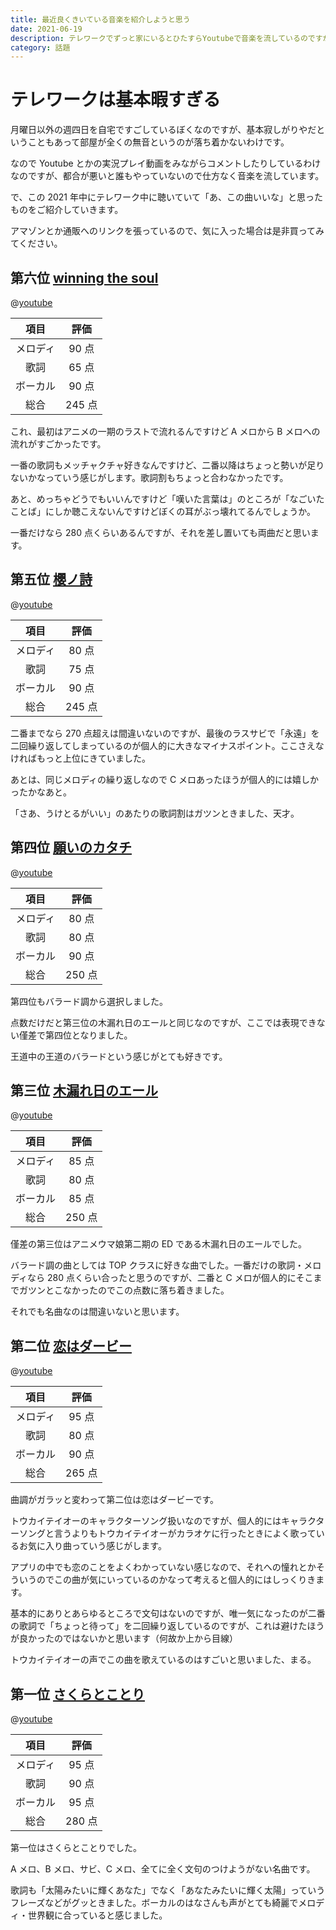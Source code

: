 ```yaml
---
title: 最近良くきいている音楽を紹介しようと思う
date: 2021-06-19
description: テレワークでずっと家にいるとひたすらYoutubeで音楽を流しているのですが、よく聴いている音楽と総評を勝手にやってみます
category: 話題
---
```


# テレワークは基本暇すぎる

月曜日以外の週四日を自宅ですごしているぼくなのですが、基本寂しがりやだということもあって部屋が全くの無音というのが落ち着かないわけです。

なので Youtube とかの実況プレイ動画をみながらコメントしたりしているわけなのですが、都合が悪いと誰もやっていないので仕方なく音楽を流しています。

で、この 2021 年中にテレワーク中に聴いていて「あ、この曲いいな」と思ったものをご紹介していきます。

アマゾンとか通販へのリンクを張っているので、気に入った場合は是非買ってみてください。

## 第六位 [winning the soul](https://www.amazon.co.jp/dp/B08R1S58RJ/?tag=tkgstrator0f-22)

@[youtube](https://www.youtube.com/watch?v=wHmQi6c_fMw)

|   項目   |  評価  |
| :------: | :----: |
| メロディ | 90 点  |
|   歌詞   | 65 点  |
| ボーカル | 90 点  |
|   総合   | 245 点 |

これ、最初はアニメの一期のラストで流れるんですけど A メロから B メロへの流れがすごかったです。

一番の歌詞もメッチャクチャ好きなんですけど、二番以降はちょっと勢いが足りないかなっていう感じがします。歌詞割もちょっと合わなかったです。

あと、めっちゃどうでもいいんですけど「嘆いた言葉は」のところが「なごいたことば」にしか聴こえないんですけどぼくの耳がぶっ壊れてるんでしょうか。

一番だけなら 280 点くらいあるんですが、それを差し置いても両曲だと思います。

## 第五位 [櫻ノ詩](https://keromakura.shop/?pid=145309944)

@[youtube](https://www.youtube.com/watch?v=PHhHFN3SlcA)

|   項目   |  評価  |
| :------: | :----: |
| メロディ | 80 点  |
|   歌詞   | 75 点  |
| ボーカル | 90 点  |
|   総合   | 245 点 |

二番までなら 270 点超えは間違いないのですが、最後のラスサビで「永遠」を二回繰り返してしまっているのが個人的に大きなマイナスポイント。ここさえなければもっと上位にきていました。

あとは、同じメロディの繰り返しなので C メロあったほうが個人的には嬉しかったかなあと。

「さあ、うけとるがいい」のあたりの歌詞割はガツンときました、天才。

## 第四位 [願いのカタチ](https://www.amazon.co.jp/dp/B08SRFPFLW/?tag=tkgstrator0f-22)

@[youtube](https://www.youtube.com/watch?v=WJItfcGoaFE)

|   項目   |  評価  |
| :------: | :----: |
| メロディ | 80 点  |
|   歌詞   | 80 点  |
| ボーカル | 90 点  |
|   総合   | 250 点 |

第四位もバラード調から選択しました。

点数だけだと第三位の木漏れ日のエールと同じなのですが、ここでは表現できない僅差で第四位となりました。

王道中の王道のバラードという感じがとても好きです。

## 第三位 [木漏れ日のエール](https://www.amazon.co.jp/dp/B08R1WY3BR/?tag=tkgstrator0f-22)

@[youtube](https://www.youtube.com/watch?v=X3H_IRPCmrc)

|   項目   |  評価  |
| :------: | :----: |
| メロディ | 85 点  |
|   歌詞   | 80 点  |
| ボーカル | 85 点  |
|   総合   | 250 点 |

僅差の第三位はアニメウマ娘第二期の ED である木漏れ日のエールでした。

バラード調の曲としては TOP クラスに好きな曲でした。一番だけの歌詞・メロディなら 280 点くらい合ったと思うのですが、二番と C メロが個人的にそこまでガツンとこなかったのでこの点数に落ち着きました。

それでも名曲なのは間違いないと思います。

## 第二位 [恋はダービー](https://www.amazon.co.jp/dp/B07DLWBZKJ/?tag=tkgstrator0f-22)

@[youtube](https://www.youtube.com/watch?v=xf4DvqA_P8Q)

|   項目   |  評価  |
| :------: | :----: |
| メロディ | 95 点  |
|   歌詞   | 80 点  |
| ボーカル | 90 点  |
|   総合   | 265 点 |

曲調がガラッと変わって第二位は恋はダービーです。

トウカイテイオーのキャラクターソング扱いなのですが、個人的にはキャラクターソングと言うよりもトウカイテイオーがカラオケに行ったときによく歌っているお気に入り曲っていう感じがします。

アプリの中でも恋のことをよくわかっていない感じなので、それへの憧れとかそういうのでこの曲が気にいっているのかなって考えると個人的にはしっくりきます。

基本的にありとあらゆるところで文句はないのですが、唯一気になったのが二番の歌詞で「ちょっと待って」を二回繰り返しているのですが、これは避けたほうが良かったのではないかと思います（何故か上から目線）

トウカイテイオーの声でこの曲を歌えているのはすごいと思いました、まる。

## 第一位 [さくらとことり](https://keromakura.shop/?pid=145309928)

@[youtube](https://www.youtube.com/watch?v=OFS3zufD2KM)

|   項目   |  評価  |
| :------: | :----: |
| メロディ | 95 点  |
|   歌詞   | 90 点  |
| ボーカル | 95 点  |
|   総合   | 280 点 |

第一位はさくらとことりでした。

A メロ、B メロ、サビ、C メロ、全てに全く文句のつけようがない名曲です。

歌詞も「太陽みたいに輝くあなた」でなく「あなたみたいに輝く太陽」っていうフレーズなどがグッときました。ボーカルのはなさんも声がとても綺麗でメロディ・世界観に合っていると感じました。
